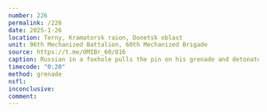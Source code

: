 ```yaml
---
number: 226
permalink: /226
date: 2025-1-26
location: Terny, Kramatorsk raion, Donetsk oblast
unit: 96th Mechanized Battalion, 60th Mechanized Brigade
source: https://t.me/OMIBr_60/816
caption: Russian in a foxhole pulls the pin on his grenade and detonates to his neck
timecode: "0:20"
method: grenade
nsfl: 
inconclusive: 
comment: 
---
```

<script async src="https://telegram.org/js/telegram-widget.js?22" data-telegram-post="OMIBr_60/816" data-width="100%"></script>